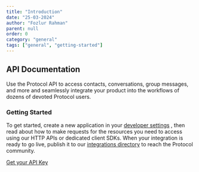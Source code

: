 ```yaml
---
title: "Introduction"
date: "25-03-2024"
author: "Fozlur Rahman"
parent: null
order: 0
category: "general"
tags: ["general", "getting-started"]
---
```


## API Documentation

Use the Protocol API to access contacts, conversations, group messages, and more and seamlessly integrate your product into the workflows of
dozens of devoted Protocol users.

### Getting Started

To get started, create a new application in your [developer settings](https://tailwindcss.com/docs) , then read about how to make requests for the resources you need to
access using our HTTP APIs or dedicated client SDKs. When your integration is ready to go live, publish it to our [integrations directory](/integration-dir) to
reach the Protocol community.

[Get your API Key](/get-your-api-key)
